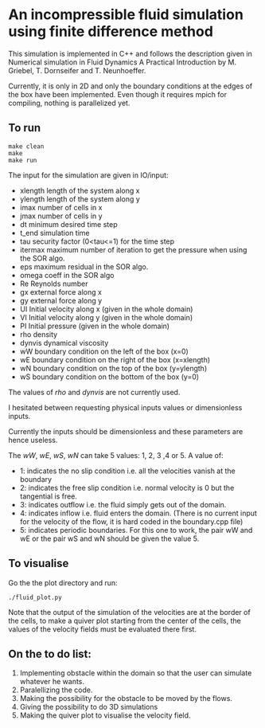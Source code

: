 # An incompressible fluid simulation using finite difference method

This simulation is implemented in C++ and follows the description given in Numerical simulation in Fluid Dynamics A Practical Introduction by M. Griebel, T. Dornseifer and T. Neunhoeffer.

Currently, it is only in 2D and only the boundary conditions at the edges of the box have been implemented.
Even though it requires mpich for compiling, nothing is parallelized yet.

## To run
```
make clean
make 
make run
```

The input for the simulation are given in IO/input:

* xlength      length of the system along x
* ylength      length of the system along y
* imax         number of cells in x
* jmax         number of cells in y
* dt           minimum desired time step
* t_end        simulation time
* tau          security factor (0<tau<=1) for the time step
* itermax      maximum number of iteration to get the pressure when using the SOR algo.
* eps          maximum residual in the SOR algo.
* omega        coeff in the SOR algo
* Re           Reynolds number
* gx           external force along x
* gy           external force along y                        
* UI           Initial velocity along x (given in the whole domain)
* VI           Initial velocity along y (given in the whole domain)
* PI           Initial pressure (given in the whole domain)
* rho          density
* dynvis       dynamical viscosity
* wW           boundary condition on the left of the box (x=0)
* wE           boundary condition on the right of the box (x=xlength)
* wN           boundary condition on the top of the box (y=ylength)
* wS           boundary condition on the bottom of the box (y=0)




The values of *rho* and *dynvis* are not currently used.

I hesitated between requesting physical inputs values or dimensionless inputs.

Currently the inputs should be dimensionless and these parameters are hence useless.



The *wW*, *wE*, *wS*, *wN* can take 5 values: 1, 2, 3 ,4 or 5.
A value of:
* 1: indicates the no slip condition i.e. all the velocities vanish at the boundary
* 2: indicates the free slip condition i.e. normal velocity is 0 but the tangential is free.
* 3: indicates outflow i.e. the fluid simply gets out of the domain.
* 4: indicates inflow i.e. fluid enters the domain. (There is no current input for the velocity of the flow, it is hard coded in the boundary.cpp file)
* 5: indicates periodic boundaries. For this one to work, the pair wW and wE or the pair wS and wN should be given the value 5.



## To visualise

Go the the plot directory and run:
```
./fluid_plot.py
```

Note that the output of the simulation of the velocities are at the border of the cells,
to make a quiver plot starting from the center of the cells, the values of the velocity fields must be evaluated there first.

## On the to do list:

1) Implementing obstacle within the domain so that the user can simulate whatever he wants.
2) Paralellizing the code.
3) Making the possibility for the obstacle to be moved by the flows.
4) Giving the possibility to do 3D simulations
5) Making the quiver plot to visualise the velocity field.
